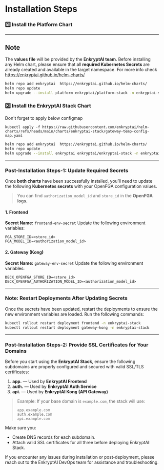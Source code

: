 # Installation Steps

### 1️⃣ Install the **Platform Chart**


---

## Note

The **values file** will be provided by the **EnkryptAI team**.
Before installing any Helm chart, please ensure that all **required Kubernetes Secrets** are already created and available in the target namespace.
For more info check https://enkryptai.github.io/helm-charts/

```bash
helm repo add enkryptai  https://enkryptai.github.io/helm-charts/
helm repo update
helm upgrade --install platform enkryptai/platform-stack -n enkryptai-stack -f values.yaml --timeout 15m
```

### 2️⃣ Install the **EnkryptAI Stack Chart**

Don't forget to apply below configmap 
```
kubectl apply -f https://raw.githubusercontent.com/enkryptai/helm-charts/refs/heads/main/charts/enkryptai-stack/gateway-temp-config-map.yaml
```

```bash
helm repo add enkryptai  https://enkryptai.github.io/helm-charts/
helm repo update
helm upgrade --install enkryptai enkryptai/enkryptai-stack -n enkryptai-stack -f values.yaml --timeout 15m
```

---

###  Post-Installation Steps-1: Update Required Secrets

Once **both charts** have been successfully installed, you’ll need to update the following **Kubernetes secrets** with your OpenFGA configuration values.

> You can find `authorization_model_id` and `store_id` in the **OpenFGA logs**.

#### 1. Frontend

**Secret Name:** `frontend-env-secret`
Update the following environment variables:

```
FGA_STORE_ID=<store_id>
FGA_MODEL_ID=<authorization_model_id>
```

#### 2. Gateway (Kong)

**Secret Name:** `gateway-env-secret`
Update the following environment variables:

```
DECK_OPENFGA_STORE_ID=<store_id>
DECK_OPENFGA_AUTHORIZATION_MODEL_ID=<authorization_model_id>
```
---
### Note: Restart Deployments After Updating Secrets
Once the secrets have been updated, restart the deployments to ensure the new environment variables are loaded.
Run the following commands:
```sh
kubectl rollout restart deployment frontend -n enkryptai-stack
kubectl rollout restart deployment gateway-kong -n enkryptai-stack
```
---

###  Post-Installation Steps-2: Provide SSL Certificates for Your Domains 

Before you start using the **EnkryptAI Stack**, ensure the following subdomains are properly configured and secured with valid SSL/TLS certificates:

1. **app.<domain>** — Used by **EnkryptAI Frontend**
2. **auth.<domain>** — Used by **EnkryptAI Auth Service**
3. **api.<domain>** — Used by **EnkryptAI Kong (API Gateway)**

> Example:
> If your base domain is `example.com`, the stack will use:
>
> ```
> app.example.com
> auth.example.com
> api.example.com
> ```

Make sure you:
* Create DNS records for each subdomain.
* Attach valid SSL certificates for all three before deploying EnkryptAI Stack.


If you encounter any issues during installation or post-deployment, please reach out to the EnkryptAI DevOps team for assistance and troubleshooting.
